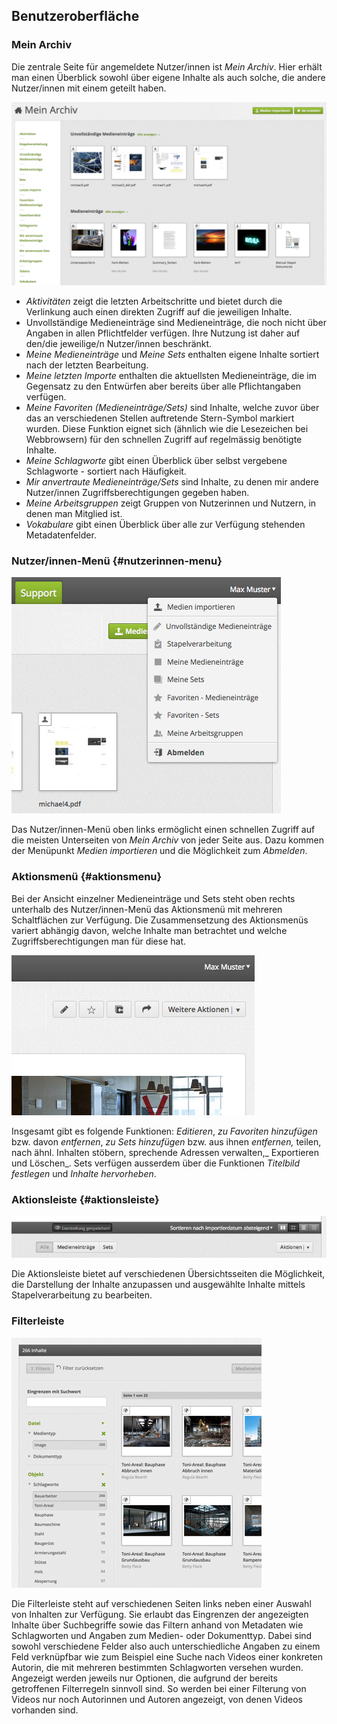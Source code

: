 ## 

## Benutzeroberfläche

### Mein Archiv

Die zentrale Seite für angemeldete Nutzer/innen ist _Mein Archiv_. Hier erhält man einen Überblick sowohl über eigene Inhalte als auch solche, die andere Nutzer/innen mit einem geteilt haben.

[![](/assets/interfaces-my_20180419_3.21.1_Aloise.png "Mein Archiv")](/assets/interfaces-my.png)

* _Aktivitäten_ zeigt die letzten Arbeitschritte und bietet durch die Verlinkung auch einen direkten Zugriff auf die jeweiligen Inhalte.
* Unvollständige Medieneinträge sind Medieneinträge, die noch nicht über Angaben in allen Pflichtfelder verfügen. Ihre Nutzung ist daher auf den/die jeweilige/n Nutzer/innen beschränkt.
* _Meine Medieneinträge_ und _Meine Sets_ enthalten eigene Inhalte sortiert nach der letzten Bearbeitung.
* _Meine letzten Importe_ enthalten die aktuellsten Medieneinträge, die im Gegensatz zu den Entwürfen aber bereits über alle Pflichtangaben verfügen.
* _Meine Favoriten \(Medieneinträge/Sets\)_ sind Inhalte, welche zuvor über das an verschiedenen Stellen auftretende Stern-Symbol markiert wurden. Diese Funktion eignet sich \(ähnlich wie die Lesezeichen bei Webbrowsern\) für den schnellen Zugriff auf regelmässig benötigte Inhalte.
* _Meine Schlagworte_ gibt einen Überblick über selbst vergebene Schlagworte - sortiert nach Häufigkeit.
* _Mir anvertraute Medieneinträge/Sets_ sind Inhalte, zu denen mir andere Nutzer/innen Zugriffsberechtigungen gegeben haben.
* _Meine Arbeitsgruppen_ zeigt Gruppen von Nutzerinnen und Nutzern, in denen man Mitglied ist.
* _Vokabulare_ gibt einen Überblick über alle zur Verfügung stehenden Metadatenfelder.

### Nutzer/innen-Menü {#nutzerinnen-menu}

[![](/assets/interfaces-user-menu_20180419_3.21.1_Aloise.png "Nutzer/innen-Menü")](/assets/interfaces-user-menu.png)

Das Nutzer/innen-Menü oben links ermöglicht einen schnellen Zugriff auf die meisten Unterseiten von _Mein Archiv_ von jeder Seite aus. Dazu kommen der Menüpunkt _Medien importieren_ und die Möglichkeit zum _Abmelden_.

### Aktionsmenü {#aktionsmenu}

Bei der Ansicht einzelner Medieneinträge und Sets steht oben rechts unterhalb des Nutzer/innen-Menü das Aktionsmenü mit mehreren Schaltflächen zur Verfügung. Die Zusammensetzung des Aktionsmenüs variert abhängig davon, welche Inhalte man betrachtet und welche Zugriffsberechtigungen man für diese hat.

[![](/assets/interfaces-actionsmenu_20180423_3.21.1_Aloise.png "Aktionsmenü")](/assets/interfaces-actionsmenu.png)

Insgesamt gibt es folgende Funktionen: _Editieren_, _zu Favoriten hinzufügen_ bzw. davon _entfernen_, _zu Sets hinzufügen_ bzw. aus ihnen _entfernen,_ teilen, nach ähnl. Inhalten stöbern, sprechende Adressen verwalten,_ Exportieren und Löschen_. Sets verfügen ausserdem über die Funktionen _Titelbild festlegen_ und _Inhalte hervorheben_.

### Aktionsleiste {#aktionsleiste}

[![](/assets/interfaces-actionsbar_20180423_3.21.1_Aloise.png "Aktionsleiste")](/assets/interfaces-actionsbar.png)

Die Aktionsleiste bietet auf verschiedenen Übersichtsseiten die Möglichkeit, die Darstellung der Inhalte anzupassen und ausgewählte Inhalte mittels Stapelverarbeitung zu bearbeiten.

### Filterleiste

[![Filterleiste](/assets/interfaces-filters.jpg "Filterleiste")](/assets/interfaces-filters.png)

Die Filterleiste steht auf verschiedenen Seiten links neben einer Auswahl von Inhalten zur Verfügung. Sie erlaubt das Eingrenzen der angezeigten Inhalte über Suchbegriffe sowie das Filtern anhand von Metadaten wie Schlagworten und Angaben zum Medien- oder Dokumenttyp. Dabei sind sowohl verschiedene Felder also auch unterschiedliche Angaben zu einem Feld verknüpfbar wie zum Beispiel eine Suche nach Videos einer konkreten Autorin, die mit mehreren bestimmten Schlagworten versehen wurden. Angezeigt werden jeweils nur Optionen, die aufgrund der bereits getroffenen Filterregeln sinnvoll sind. So werden bei einer Filterung von Videos nur noch Autorinnen und Autoren angezeigt, von denen Videos vorhanden sind.

